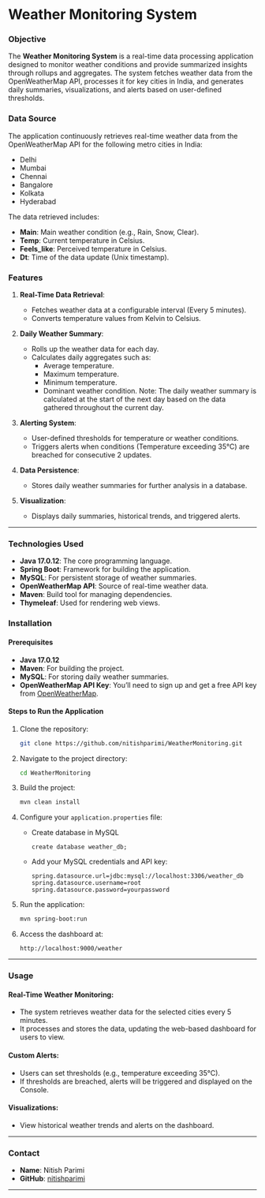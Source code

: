 # Weather Monitoring System

### Objective
The **Weather Monitoring System** is a real-time data processing application designed to monitor weather conditions and provide summarized insights through rollups and aggregates. The system fetches weather data from the OpenWeatherMap API, processes it for key cities in India, and generates daily summaries, visualizations, and alerts based on user-defined thresholds.

### Data Source
The application continuously retrieves real-time weather data from the OpenWeatherMap API for the following metro cities in India:
- Delhi
- Mumbai
- Chennai
- Bangalore
- Kolkata
- Hyderabad

The data retrieved includes:
- **Main**: Main weather condition (e.g., Rain, Snow, Clear).
- **Temp**: Current temperature in Celsius.
- **Feels_like**: Perceived temperature in Celsius.
- **Dt**: Time of the data update (Unix timestamp).

### Features

1. **Real-Time Data Retrieval**: 
   - Fetches weather data at a configurable interval (Every 5 minutes).
   - Converts temperature values from Kelvin to Celsius.

2. **Daily Weather Summary**:
   - Rolls up the weather data for each day.
   - Calculates daily aggregates such as:
     - Average temperature.
     - Maximum temperature.
     - Minimum temperature.
     - Dominant weather condition.
    Note: The daily weather summary is calculated at the start of the next day based on the data gathered throughout the current day.

3. **Alerting System**:
   - User-defined thresholds for temperature or weather conditions.
   - Triggers alerts when conditions (Temperature exceeding 35°C) are breached for consecutive 2 updates.

4. **Data Persistence**:
   - Stores daily weather summaries for further analysis in a database.

5. **Visualization**:
   - Displays daily summaries, historical trends, and triggered alerts.

---

### Technologies Used
- **Java 17.0.12**: The core programming language.
- **Spring Boot**: Framework for building the application.
- **MySQL**: For persistent storage of weather summaries.
- **OpenWeatherMap API**: Source of real-time weather data.
- **Maven**: Build tool for managing dependencies.
- **Thymeleaf**: Used for rendering web views.

### Installation

#### Prerequisites
- **Java 17.0.12**
- **Maven**: For building the project.
- **MySQL**: For storing daily weather summaries.
- **OpenWeatherMap API Key**: You’ll need to sign up and get a free API key from [OpenWeatherMap](https://openweathermap.org/).

#### Steps to Run the Application
1. Clone the repository:
   ```bash
   git clone https://github.com/nitishparimi/WeatherMonitoring.git
   ```

2. Navigate to the project directory:
   ```bash
   cd WeatherMonitoring
   ```

3. Build the project:
   ```bash
   mvn clean install
   ```

4. Configure your `application.properties` file:
   
   - Create database in MySQL
     ```Query
     create database weather_db;
     ```
   
   - Add your MySQL credentials and API key:
     ```properties
     spring.datasource.url=jdbc:mysql://localhost:3306/weather_db
     spring.datasource.username=root
     spring.datasource.password=yourpassword
     ```

6. Run the application:
   ```bash
   mvn spring-boot:run
   ```

7. Access the dashboard at:
   ```
   http://localhost:9000/weather
   ```

---

### Usage

#### Real-Time Weather Monitoring:
- The system retrieves weather data for the selected cities every 5 minutes.
- It processes and stores the data, updating the web-based dashboard for users to view.

#### Custom Alerts:
- Users can set thresholds (e.g., temperature exceeding 35°C).
- If thresholds are breached, alerts will be triggered and displayed on the Console.

#### Visualizations:
- View historical weather trends and alerts on the dashboard.

---

### Contact

- **Name**: Nitish Parimi
- **GitHub**: [nitishparimi](https://github.com/nitishparimi)

---
